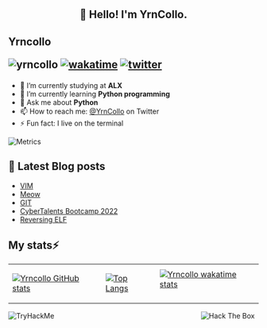 <h2 align="center">👋 Hello! I'm YrnCollo.</h2>

## Yrncollo <p align="left"> <img src="https://komarev.com/ghpvc/?username=yrncollo" alt="yrncollo"/> [![wakatime](https://wakatime.com/badge/user/29b6af22-e962-46be-ba76-90205ebd51af.svg)](https://wakatime.com/@29b6af22-e962-46be-ba76-90205ebd51af) [![twitter](https://img.shields.io/twitter/follow/Yrn_Collo?label=followers&logo=twitter&color=%23007ec6&style=plastic)](https://twitter.com/Yrn_Collo)</p>
 
- 🔭 I’m currently studying at **ALX**
- 🌱 I’m currently learning **Python programming**
- 💬 Ask me about **Python**
- 📫 How to reach me: [@YrnCollo](https://twitter.com/Yrn_Collo) on Twitter
- ⚡ Fun fact: I live on the terminal

![Metrics](https://metrics.lecoq.io/yrncollo?template=classic&introduction=1&tweets=1&base=header%2C%20activity%2C%20community%2C%20repositories%2C%20metadata&base.indepth=false&base.hireable=false&base.skip=false&introduction=false&introduction.title=true&tweets=false&tweets.user=Yrn_Collo&tweets.attachments=false&tweets.limit=2&config.timezone=Africa%2FNairobi)
<!---
🔗 &nbsp;**Connect with me**
<a href="https://twitter.com/Yrn_Collo" target="blank"><img align="center" src="https://raw.githubusercontent.com/rahuldkjain/github-profile-readme-generator/master/src/images/icons/Social/twitter.svg" alt="gautamkrishnar" height="30" width="40" /></a>
<a href="https://linkedin.com/in/collins-ngeno" target="blank"><img align="center" src="https://raw.githubusercontent.com/rahuldkjain/github-profile-readme-generator/master/src/images/icons/Social/linked-in-alt.svg" alt="gautamkrishnar" height="30" width="40" /></a> -->

## 📖 Latest Blog posts
<!-- YRNCOLLO:START -->
- [VIM](https://yrncollo.github.io/posts/Vim/)
- [Meow](https://yrncollo.github.io/posts/Meow/)
- [GIT](https://yrncollo.github.io/posts/git/)
- [CyberTalents Bootcamp 2022](https://yrncollo.github.io/posts/CyberTalents_Bootcamp/)
- [Reversing ELF](https://yrncollo.github.io/posts/Reverse_elf/)
<!-- YRNCOLLO:END -->

## My stats⚡ 
<table>
  <tr>
    <td>
        
[![Yrncollo GitHub stats](https://github-readme-stats.vercel.app/api?username=yrncollo&show_icons=true&theme=react&bg_color=0D1117&color=5BCDEC&line=5BCDEC&point=FFFFFF&hide_border=true&repo=github-readme-stats)](https://github.com/anuraghazra/github-readme-stats)
    </td>
    <td>
        
[![Top Langs](https://github-readme-stats.vercel.app/api/top-langs/?username=yrncollo&show_icons=true&theme=react&bg_color=0D1117&color=5BCDEC&line=5BCDEC&point=FFFFFF&hide_border=true)](https://github.com/anuraghazra/github-readme-stats)
    </td>
    <td> 
[![Yrncollo wakatime stats](https://github-readme-stats.vercel.app/api/wakatime/?&username=yrncollo&theme=react&bg_color=0D1117&color=5BCDEC&line=5BCDEC&point=FFFFFF&hide_border=true)](https://github.com/anuraghazra/github-readme-stats)       
 </td>
  </tr>
</table>

<img src="https://tryhackme-badges.s3.amazonaws.com/Yrncollo.png" alt="TryHackMe">&nbsp;&nbsp; &nbsp;&nbsp;  &nbsp;&nbsp;  &nbsp;&nbsp;  &nbsp;&nbsp;  &nbsp;&nbsp;  &nbsp;&nbsp;  &nbsp;&nbsp;  &nbsp;&nbsp;  &nbsp;&nbsp;  &nbsp;&nbsp;  &nbsp;&nbsp;  &nbsp;&nbsp;  &nbsp;&nbsp;  &nbsp;&nbsp;  &nbsp;&nbsp;  &nbsp;&nbsp;  &nbsp;&nbsp;  &nbsp;&nbsp;  &nbsp;&nbsp;  &nbsp;&nbsp;  &nbsp;&nbsp;  &nbsp;&nbsp;  &nbsp;&nbsp;  &nbsp;&nbsp; 
<img src="http://www.hackthebox.eu/badge/image/528308" alt="Hack The Box">
<!-- ![GitHub Activity Graph](https://activity-graph.herokuapp.com/graph?username=yrncollo&&bg_color=0D1117&color=5BCDEC&line=5BCDEC&point=FFFFFF&hide_border=true)-->
